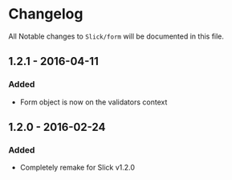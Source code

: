 # Changelog

All Notable changes to `Slick/form` will be documented in this file.

## 1.2.1 - 2016-04-11

### Added
- Form object is now on the validators context

## 1.2.0 - 2016-02-24

### Added
- Completely remake for Slick v1.2.0